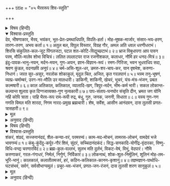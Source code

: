 +++
title = "०५ भैरवरूप शिव-स्तुति"

+++


<details><summary>विषय (हिन्दी)</summary>

(११)
</details>

<details open><summary>विश्वास-प्रस्तुति</summary>
देव, भीषणाकार, भैरव, भयंकर, भूत-प्रेत-प्रमथाधिपति, विपति-हर्ता।  
मोह-मूषक-मार्जार, संसार-भय-हरण, तारण-तरण, अभय कर्ता॥ १॥  
अतुल बल, विपुल विस्तार, विग्रह गौर, अमल अति धवल धरणीधराभं।  
शिरसि संकुलित-कल-जूट पिंगलजटा, पटल शत-कोटि-विद्युच्छटाभं॥ २॥  
भ्राज विबुधापगा आप पावन परम, मौलि-मालेव शोभा विचित्रं।  
ललित लल्लाटपर राज रजनीशकल, कलाधर, नौमि हर धनद-मित्रं॥ ३॥  
इंदु-पावक-भानु-नयन, मर्दन-मयन, गुण-अयन, ज्ञान-विज्ञान-रूपं।  
रमण-गिरिजा, भवन भूधराधिप सदा, श्रवण कुंडल, वदनछवि अनूपं॥ ४॥  
चर्म-असि-शूल-धर, डमरु-शर-चाप-कर, यान वृषभेश, करुणा-निधानं।  
जरत सुर-असुर, नरलोक शोकाकुलं, मृदुल चित, अजित, कृत गरलपानं॥ ५॥  
भस्म तनु-भूषणं, व्याघ्र-चर्माम्बरं, उरग-नर-मौलि उर मालधारी।  
डाकिनी, शाकिनी, खेचरं, भूचरं, यंत्र-मंत्र-भंजन, प्रबल कल्मषारी॥ ६॥  
काल अतिकाल, कलिकाल, व्यालादि-खग, त्रिपुर-मर्दन, भीम-कर्म भारी।  
सकल लोकान्त-कल्पान्त शूलाग्र कृत दिग्गजाव्यक्त-गुण नृत्यकारी॥ ७॥  
पाप-संताप-घनघोर संसृति दीन, भ्रमत जग योनि नहिं कोपि त्राता।  
पाहि भैरव-रूप राम-रूपी रुद्र, बंधु, गुरु, जनक, जननी, विधाता॥ ८॥  
यस्य गुण-गण गणति विमल मति शारदा, निगम नारद-प्रमुख ब्रह्मचारी।  
शेष, सर्वेश, आसीन आनंदवन, दास तुलसी प्रणत-त्रासहारी॥ ९॥
</details>

<details><summary>मूल</summary>

देव, भीषणाकार, भैरव, भयंकर, भूत-प्रेत-प्रमथाधिपति, विपति-हर्ता।  
मोह-मूषक-मार्जार, संसार-भय-हरण, तारण-तरण, अभय कर्ता॥ १॥  
अतुल बल, विपुल विस्तार, विग्रह गौर, अमल अति धवल धरणीधराभं।  
शिरसि संकुलित-कल-जूट पिंगलजटा, पटल शत-कोटि-विद्युच्छटाभं॥ २॥  
भ्राज विबुधापगा आप पावन परम, मौलि-मालेव शोभा विचित्रं।  
ललित लल्लाटपर राज रजनीशकल, कलाधर, नौमि हर धनद-मित्रं॥ ३॥  
इंदु-पावक-भानु-नयन, मर्दन-मयन, गुण-अयन, ज्ञान-विज्ञान-रूपं।  
रमण-गिरिजा, भवन भूधराधिप सदा, श्रवण कुंडल, वदनछवि अनूपं॥ ४॥  
चर्म-असि-शूल-धर, डमरु-शर-चाप-कर, यान वृषभेश, करुणा-निधानं।  
जरत सुर-असुर, नरलोक शोकाकुलं, मृदुल चित, अजित, कृत गरलपानं॥ ५॥  
भस्म तनु-भूषणं, व्याघ्र-चर्माम्बरं, उरग-नर-मौलि उर मालधारी।  
डाकिनी, शाकिनी, खेचरं, भूचरं, यंत्र-मंत्र-भंजन, प्रबल कल्मषारी॥ ६॥  
काल अतिकाल, कलिकाल, व्यालादि-खग, त्रिपुर-मर्दन, भीम-कर्म भारी।  
सकल लोकान्त-कल्पान्त शूलाग्र कृत दिग्गजाव्यक्त-गुण नृत्यकारी॥ ७॥  
पाप-संताप-घनघोर संसृति दीन, भ्रमत जग योनि नहिं कोपि त्राता।  
पाहि भैरव-रूप राम-रूपी रुद्र, बंधु, गुरु, जनक, जननी, विधाता॥ ८॥  
यस्य गुण-गण गणति विमल मति शारदा, निगम नारद-प्रमुख ब्रह्मचारी।  
शेष, सर्वेश, आसीन आनंदवन, दास तुलसी प्रणत-त्रासहारी॥ ९॥
</details>

<details><summary>अनुवाद (हिन्दी)</summary>

भावार्थ—हे भीषणमूर्ति भैरव! आप भयंकर हैं। भूत, प्रेत और गणोंके स्वामी हैं। विपत्तियोंके हरण करनेवाले हैं। मोहरूपी चूहेके लिये आप बिलाव हैं; जन्म-मरणरूप संसारके भयको दूर करनेवाले हैं; सबको तारनेवाले, स्वयं मुक्तरूप और सबको अभय करनेवाले हैं॥ १॥ आपका बल अतुलनीय है तथा अति विशाल शरीर गौरवर्ण, निर्मल, उज्ज्वल और शेषनागकी-सी कान्तिवाला है। सिरपर सुन्दर पीले रंगका सौ करोड़ बिजलियोंके समान आभावाला जटाजूट शोभित हो रहा है॥ २॥ मस्तकपर मालाकी तरह विचित्र शोभावाली, परम पवित्र जलमयी देवनदी गंगा विराजमान है। सुन्दर ललाटपर चन्द्रमाकी कमनीय कला शोभा दे रही है, ऐसे कुबेरके मित्र शिवजीको मैं नमस्कार करता हूँ॥ ३॥ चन्द्रमा, अग्नि और सूर्य आपके नेत्र हैं; आप कामदेवका दमन करनेवाले हैं, गुणोंके भण्डार और ज्ञान-विज्ञानरूप हैं। पार्वतीके साथ आप विहार करते हैं और सदा ही पर्वतराज कैलास आपका भवन है। आपके कानोंमें कुण्डल हैं और आपके मुखकी सुन्दरता अनुपम है॥ ४॥ आप ढाल, तलवार और शूल धारण किये हुए हैं; आपके हाथोंमें डमरू, बाण और धनुष हैं। बैल आपकी सवारी है और आप करुणाके खजाने हैं। आपकी करुणाका इसीसे पता लगता है कि आप समुद्रसे निकले हुए भयानक अजेय विषकी ज्वालासे देवता, राक्षस और मनुष्यलोकको जलता हुआ और शोकमें व्याकुल देखकर करुणाके वश होकर उसे स्वयं पी गये॥ ५॥ भस्म आपके शरीरका भूषण है, आप बाघंबर धारण किये हुए हैं। आपने साँपों और नरमुण्डोंकी माला हृदयपर धारण कर रखी है। डाकिनी, शाकिनी, खेचर (आकाशमें विचरनेवाली दुष्ट आत्माओं), भूचर (पृथ्वीपर विचरनेवाले भूत-प्रेत आदि) तथा यन्त्र-मन्त्रका आप नाश करनेवाले हैं। प्रबल पापोंको पलभरमें नष्ट कर डालते हैं॥ ६॥ आप कालके भी महाकाल हैं, कलिकालरूपी सर्पोंके लिये आप गरुड़ हैं। त्रिपुरासुरका मर्दन करनेवाले तथा और बड़े-बड़े भयानक कार्य करनेवाले हैं। समस्त लोकोंके नाश करनेवाले महाप्रलयके समय अपनी त्रिशूलकी नोकसे दिग्गजोंको छेदकर आप गुणातीत होकर नृत्य करते हैं॥ ७॥ इस पाप-सन्तापसे पूर्ण भयानक संसारमें मैं दीन होकर चौरासी लाख योनियोंमें भटक रहा हूँ, मुझे कोई भी बचानेवाला नहीं है। हे भैरवरूप! हे रामरूपी रुद्र!! आप ही मेरे बन्धु, गुरु, पिता, माता और विधाता हैं। मेरी रक्षा कीजिये॥ ८॥ जिनके गुणोंका निर्मल बुद्धिवाली सरस्वती, वेद और नारद आदि ब्रह्मज्ञानी तथा शेषजी सदा गान करते हैं, तुलसीदास कहते हैं, वे भक्तोंको अभय प्रदान करनेवाले सर्वेश्वर शिवजी आनन्दवन काशीमें विराजमान हैं॥ ९॥
</details>

<details><summary>विषय (हिन्दी)</summary>

(१२)
</details>

<details open><summary>विश्वास-प्रस्तुति</summary>
शंकरं, शंप्रदं, सज्जनानंददं,  
शैल-कन्या-वरं, परमरम्यं।  
काम-मद-मोचनं, तामरस-लोचनं,  
वामदेवं भजे भावगम्यं॥ १॥  
कंबु-कुंदेंदु-कर्पूर-गौरं शिवं,  
सुंदरं, सच्चिदानंदकंदं।  
सिद्ध-सनकादि-योगींद्र-वृंदारका,  
विष्णु-विधि-वन्द्य चरणारविंदं॥ २॥  
ब्रह्म-कुल-वल्लभं, सुलभ मति दुर्लभं,  
विकट-वेषं, विभुं, वेदपारं।  
नौमि करुणाकरं, गरल-गंगाधरं,  
निर्मलं, निर्गुणं, निर्विकारं॥ ३॥  
लोकनाथं, शोक-शूल-निर्मूलिनं,  
शूलिनं मोह-तम-भूरि-भानुं।  
कालकालं, कलातीतमजरं, हरं,  
कठिन-कलिकाल-कानन-कृशानुं॥ ४॥  
तज्ञमज्ञान-पाथोधि-घटसंभवं,  
सर्वगं, सर्वसौभाग्यमूलं।  
प्रचुर-भव-भंजनं, प्रणत-जन-रंजनं,  
दास तुलसी शरण सानुकूलं॥ ५॥
</details>

<details><summary>मूल</summary>

शंकरं, शंप्रदं, सज्जनानंददं,  
शैल-कन्या-वरं, परमरम्यं।  
काम-मद-मोचनं, तामरस-लोचनं,  
वामदेवं भजे भावगम्यं॥ १॥  
कंबु-कुंदेंदु-कर्पूर-गौरं शिवं,  
सुंदरं, सच्चिदानंदकंदं।  
सिद्ध-सनकादि-योगींद्र-वृंदारका,  
विष्णु-विधि-वन्द्य चरणारविंदं॥ २॥  
ब्रह्म-कुल-वल्लभं, सुलभ मति दुर्लभं,  
विकट-वेषं, विभुं, वेदपारं।  
नौमि करुणाकरं, गरल-गंगाधरं,  
निर्मलं, निर्गुणं, निर्विकारं॥ ३॥  
लोकनाथं, शोक-शूल-निर्मूलिनं,  
शूलिनं मोह-तम-भूरि-भानुं।  
कालकालं, कलातीतमजरं, हरं,  
कठिन-कलिकाल-कानन-कृशानुं॥ ४॥  
तज्ञमज्ञान-पाथोधि-घटसंभवं,  
सर्वगं, सर्वसौभाग्यमूलं।  
प्रचुर-भव-भंजनं, प्रणत-जन-रंजनं,  
दास तुलसी शरण सानुकूलं॥ ५॥
</details>

<details><summary>अनुवाद (हिन्दी)</summary>

भावार्थ—कल्याणकारी, कल्याणके दाता, संतजनोंको आनन्द देनेवाले, हिमाचलकन्या पार्वतीके पति, परम रमणीय, कामदेवके घमण्डको चूर्ण करनेवाले, कमलनेत्र, भक्तिसे प्राप्त होनेवाले महादेवका मैं भजन करता हूँ॥ १॥ जिनका शरीर शंख, कुन्द, चन्द्र और कपूरके समान चिकना, कोमल, शीतल, श्वेत और सुगन्धित है; जो कल्याणरूप, सुन्दर और सच्चिदानन्द कन्द हैं। सिद्ध, सनक, सनन्दन, सनातन, सनत्कुमार, योगिराज, देवता, विष्णु और ब्रह्मा जिनके चरणारविन्दकी वन्दना किया करते हैं॥ २॥ जिनको ब्राह्मणोंका कुल प्रिय है; जो संतोंको सुलभ और दुर्जनोंको दुर्लभ हैं; जिनका वेष बड़ा विकराल है; जो विभु हैं और वेदोंसे अतीत हैं; जो करुणाकी खान हैं; गरलको (कण्ठमें) और गंगाको (मस्तकपर) धारण करनेवाले हैं; ऐसे निर्मल, निर्गुण और निर्विकार शिवजीको मैं नमस्कार करता हूँ॥ ३॥ जो लोकोंके स्वामी, शोक और शूलको निर्मूल करनेवाले; त्रिशूलधारी तथा महान् मोहान्धकारको नाश करनेवाले सूर्य हैं। जो कालके भी काल हैं, कलातीत हैं, अजर हैं, आवागमनरूप संसारको हरनेवाले और कठिन कलिकालरूपी वनको जलानेके लिये अग्नि हैं॥ ४॥ यह तुलसीदास उन तत्त्ववेत्ता, अज्ञानरूपी समुद्रके सोखनेके लिये अगस्त्यरूप, सर्वान्तर्यामी, सब प्रकारके सौभाग्यकी जड़, जन्म-मरणरूप अपार संसारका नाश करनेवाले, शरणागत जनोंको सुख देनेवाले, सदा सानुकूल शिवजीकी शरण है॥ ५॥
</details>
